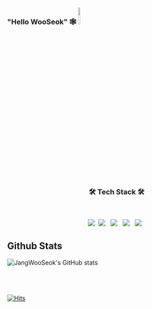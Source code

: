 ### "Hello WooSeok" 🕸 <img src="https://user-images.githubusercontent.com/28581787/175356490-57e9c3c3-2088-49b9-b1fd-42de23f317c1.gif" width="10%">
<h3 align="center"><b>🛠 Tech Stack 🛠</b></h3>
</br>
<p align="center">
<img src="https://img.shields.io/badge/Python-3766AB?style=flat-square&logo=Python&logoColor=white"/></a>&nbsp 
<img src="https://img.shields.io/badge/HTML5-E34F26?style=flat-square&logo=HTML5&logoColor=white"/></a> &nbsp
<img src="https://img.shields.io/badge/JavaScript-F7DF1E?style=flat-square&logo=JavaScript&logoColor=white"/></a> &nbsp
<img src="https://img.shields.io/badge/Node.js-339933?style=flat-square&logo=Node.js&logoColor=white"/></a> &nbsp
<img src="https://img.shields.io/badge/c++-00599C?style=flat-square&logo=c%2B%2B&logoColor=white"/></a> &nbsp 

<h2> Github Stats </h2> 

![JangWooSeok's GitHub stats](https://github-readme-stats.vercel.app/api?username=fullstannum&show_icons=true&theme=tokyonight)

</br></br></br>
[![Hits](https://hits.seeyoufarm.com/api/count/incr/badge.svg?url=https%3A%2F%2Fgithub.com%2Ffullstannum&count_bg=%23717176&title_bg=%23000000&icon=&icon_color=%23E7E7E7&title=hits&edge_flat=false)](https://hits.seeyoufarm.com)


